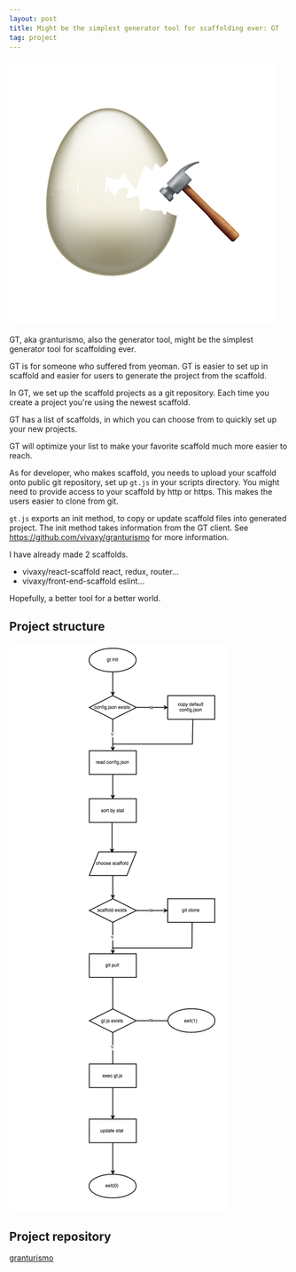 ```yaml
---
layout: post
title: Might be the simplest generator tool for scaffolding ever: GT
tag: project
---
```


![gt](/image/2016-11-19-granturisomo/gt.png)

GT, aka granturismo, also the generator tool, might be the simplest generator tool for scaffolding ever.

GT is for someone who suffered from yeoman. GT is easier to set up in scaffold and easier for users to generate the project from the scaffold.

In GT, we set up the scaffold projects as a git repository. Each time you create a project you're using the newest scaffold.

GT has a list of scaffolds, in which you can choose from to quickly set up your new projects.

GT will optimize your list to make your favorite scaffold much more easier to reach.

As for developer, who makes scaffold, you needs to upload your scaffold onto public git repository, set up `gt.js` in your scripts directory. You might need to provide access to your scaffold by http or https. This makes the users easier to clone from git.

`gt.js` exports an init method, to copy or update scaffold files into generated project. The init method takes information from the GT client. See https://github.com/vivaxy/granturismo for more information.

I have already made 2 scaffolds.

* vivaxy/react-scaffold react, redux, router...
* vivaxy/front-end-scaffold eslint...

Hopefully, a better tool for a better world.

## Project structure

![flowchart](/image/2016-11-19-granturisomo/flowchart.png)

## Project repository

[granturismo](https://github.com/vivaxy/granturismo)
